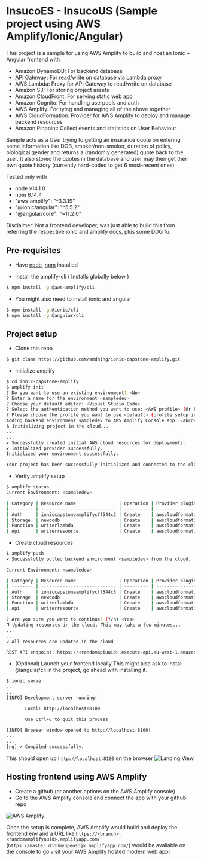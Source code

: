 # InsucoES - InsucoUS (Sample project using AWS Amplify/Ionic/Angular) 

This project is a sample for using AWS Amplify to build and host an Ionic + Angular frontend with 
- Amazon DynamoDB: For backend database
- API Gateway: For read/write on database via Lambda proxy
- AWS Lambda: Proxy for API Gateway to read/write on database
- Amazon S3: For storing project assets
- Amazon CloudFront: For serving static web app
- Amazon Cognito: For handling userpools and auth
- AWS Amplify: For tying and managing all of the above together
- AWS CloudFormation: Provider for AWS Amplify to deploy and manage backend resources
- Amazon Pinpoint: Collect events and statistics on User Behaviour

Sample acts as a User trying to getting an insurance quote on entering some information like DOB, smoker/non-smoker, duration of policy, biological gender and returns a (randomly generated) quote back to the user. It also stored the quotes in the database and user may then get their own quote history (currently hard-coded to get 6 most-recent ones)

Tested only with
- node v14.1.0
- npm 6.14.4
- "aws-amplify": "^3.3.19"
- "@ionic/angular": "^5.5.2"
- "@angular/core": "~11.2.0"

Disclaimer: Not a frontend developer, was just able to build this from referring the respective ionic and amplify docs, plus some DDG fu.

## Pre-requisites 
- Have [node](https://nodejs.dev/learn/how-to-install-nodejs), [npm](https://www.npmjs.com/get-npm) installed

- Install the amplify-cli ( Installs globally below )

```bash
$ npm install -g @aws-amplify/cli
```

- You might also need to install ionic and angular

```bash
$ npm install -g @ionic/cli
$ npm install -g @angular/cli
```

## Project setup

- Clone this repo

```bash
$ git clone https://github.com/amdhing/ionic-capstone-amplify.git
```

- Initialize amplify

```bash
$ cd ionic-capstone-amplify
$ amplify init
? Do you want to use an existing environment? <No>
? Enter a name for the environment <sampledev>
? Choose your default editor: <Visual Studio Code>
? Select the authentication method you want to use: <AWS profile> (Or keys as you prefer)
? Please choose the profile you want to use <default> (profile setup in ~.aws/config)
Adding backend environment sampledev to AWS Amplify Console app: <abcdef123>
⠧ Initializing project in the cloud...
...
...
✔ Successfully created initial AWS cloud resources for deployments.
✔ Initialized provider successfully.
Initialized your environment successfully.

Your project has been successfully initialized and connected to the cloud!
```

- Verify amplify setup

```bash
$ amplify status
Current Environment: <sampledev>

| Category | Resource name                | Operation | Provider plugin   |
| -------- | ---------------------------- | --------- | ----------------- |
| Auth     | ioniccapstoneamplifycff544c3 | Create    | awscloudformation |
| Storage  | newcodb                      | Create    | awscloudformation |
| Function | writerlambda                 | Create    | awscloudformation |
| Api      | writerresource               | Create    | awscloudformation |
```

- Create cloud resources

```bash
$ amplify push
✔ Successfully pulled backend environment <sampledev> from the cloud.

Current Environment: <sampledev>

| Category | Resource name                | Operation | Provider plugin   |
| -------- | ---------------------------- | --------- | ----------------- |
| Auth     | ioniccapstoneamplifycff544c3 | Create    | awscloudformation |
| Storage  | newcodb                      | Create    | awscloudformation |
| Function | writerlambda                 | Create    | awscloudformation |
| Api      | writerresource               | Create    | awscloudformation |

? Are you sure you want to continue? (Y/n) <Yes>
⠹ Updating resources in the cloud. This may take a few minutes...
...
...
✔ All resources are updated in the cloud

REST API endpoint: https://<randomapiuuid>.execute-api.eu-west-1.amazonaws.com/<sampledev>
```

- (Optional) Launch your frontend locally
This might also ask to install @angular/cli in the project, go ahead with installing it.

```bash
$ ionic serve
...
...
[INFO] Development server running!

       Local: http://localhost:8100

       Use Ctrl+C to quit this process

[INFO] Browser window opened to http://localhost:8100!
...
...
[ng] ✔ Compiled successfully.
```

This should open up `http://localhost:8100` on the browser
    ![Landing View](/docs/img/ionic-serve-browser-page.png)

## Hosting frontend using AWS Amplify

- Create a github (or another options on the AWS Amplify console)
- Go to the AWS Amplify console and connect the app with your github repo

![AWS Amplify](/docs/img/aws-amplify-setup-frontend.png)

Once the setup is complete, AWS Amplify would build and deploy the frontend env and a URL like `https://<branch>.<randomamplifyuuid>.amplifyapp.com/` (`https://master.d3nnmyupeos3jk.amplifyapp.com/`) would be available on the console to go visit your AWS Amplify hosted modern web app!
